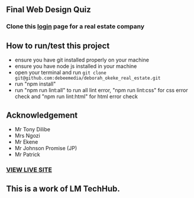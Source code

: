 ## Final Web Design Quiz
### Clone this [login](https://nigeriapropertycentre.com/login) page for a real estate company
## How to run/test this project
* ensure you have git installed properly on your machine
* ensure you have node js installed in your machine
* open your terminal and run `git clone git@github.com:debeemedia/deborah_okeke_real_estate.git`
* run "npm install"
* run "npm run lint:all" to run all lint error, "npm run lint:css" for css error check and "npm run lint:html" for html error check
## Acknowledgement
* Mr Tony Dilibe
* Mrs Ngozi
* Mr Ekene
* Mr Johnson Promise (JP)
* Mr Patrick
### [VIEW LIVE SITE](https://debeemedia.github.io/deborah_okeke_real_estate/)

## This is a work of LM TechHub.